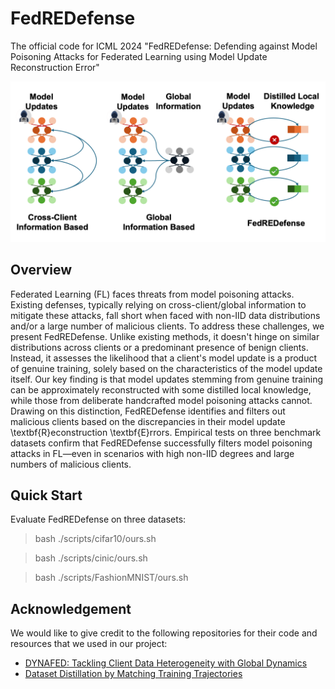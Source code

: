 # FedREDefense
The official code for ICML 2024 "FedREDefense: Defending against Model Poisoning Attacks for Federated Learning using Model Update Reconstruction Error"

![avatar](FedREDefense.png)
## Overview
Federated Learning (FL) faces threats from model poisoning attacks. 
Existing defenses, typically relying on cross-client/global information to mitigate these attacks, fall short when faced with non-IID data distributions and/or a large number of malicious clients.
To address these challenges, we present FedREDefense. Unlike existing methods, it doesn't hinge on similar distributions across clients or a predominant presence of benign clients. 
Instead, it assesses the likelihood that a client's model update is a product of genuine training, solely based on the characteristics of the model update itself.
Our key finding is that model updates stemming from genuine training can be approximately reconstructed with some distilled local knowledge, while those from deliberate handcrafted model poisoning attacks cannot.
Drawing on this distinction, FedREDefense identifies and filters out malicious clients based on the discrepancies in their model update \textbf{R}econstruction \textbf{E}rrors. 
Empirical tests on three benchmark datasets confirm that FedREDefense successfully filters model poisoning attacks in FL—even in scenarios with high non-IID degrees and large numbers of malicious clients.

## Quick Start
Evaluate FedREDefense on three datasets:
> bash ./scripts/cifar10/ours.sh

> bash ./scripts/cinic/ours.sh

> bash ./scripts/FashionMNIST/ours.sh


## Acknowledgement
We would like to give credit to the following repositories for their code and resources that we used in our project:

- [DYNAFED: Tackling Client Data Heterogeneity with Global Dynamics](https://github.com/pipilurj/DynaFed)
- [Dataset Distillation by Matching Training Trajectories
](https://github.com/GeorgeCazenavette/mtt-distillation) 
